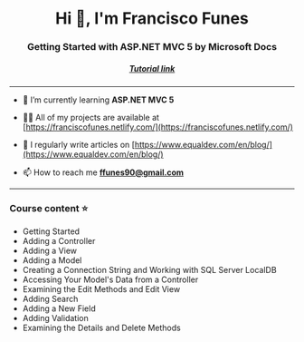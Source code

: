 <h1 align="center">Hi 👋, I'm Francisco Funes</h1>
<h3 align="center">Getting Started with ASP.NET MVC 5 by Microsoft Docs</h3>
<h5 align="center"><a target="_blank" href="https://docs.microsoft.com/en-us/aspnet/mvc/overview/getting-started/introduction/">Tutorial link</a></h5>
<hr>

- 🌱 I’m currently learning **ASP.NET MVC 5**

- 👨‍💻 All of my projects are available at [https://franciscofunes.netlify.com/](https://franciscofunes.netlify.com/)

- 📝 I regularly write articles on [https://www.equaldev.com/en/blog/](https://www.equaldev.com/en/blog/)

- 📫 How to reach me **ffunes90@gmail.com**

<hr>
<p align="left">
</p>

<h3 align="left">Course content ⭐️</h3>

- Getting Started
- Adding a Controller
- Adding a View
- Adding a Model
- Creating a Connection String and Working with SQL Server LocalDB
- Accessing Your Model's Data from a Controller
- Examining the Edit Methods and Edit View
- Adding Search
- Adding a New Field
- Adding Validation
- Examining the Details and Delete Methods
